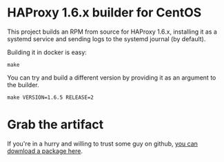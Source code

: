 # HAProxy 1.6.x builder for CentOS

This project builds an RPM from source for HAProxy 1.6.x, installing it as a systemd service and sending logs to the systemd journal (by default).

Building it in docker is easy:

    make
    
You can try and build a different version by providing it as an argument to the builder.

    make VERSION=1.6.5 RELEASE=2

# Grab the artifact

If you're in a hurry and willing to trust some guy on github, [you can download a package here](https://github.com/timcharper/haproxy-centos-builder/releases/).
